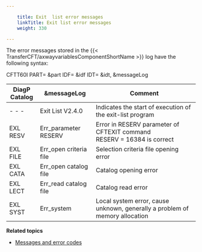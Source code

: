 ```yaml
---

    title: Exit  list error messages
    linkTitle: Exit list error messages
    weight: 330

---
```

The error messages stored in the {{< TransferCFT/axwayvariablesComponentShortName  >}} log
have the following syntax:

CFTT60I PART= &part IDF=
&idf IDT= &idt, &messageLog


| DiagP<br /> Catalog  | &amp;messageLog  | Comment  |
| --- | --- | --- |
| - - -  | Exit List V2.4.0  | Indicates the start of execution of the exit-list program  |
| EXL RESV  | Err_parameter RESERV  | Error in RESERV parameter of CFTEXIT command<br/> RESERV = 16384 is correct  |
| EXL FILE  | Err_open criteria file  | Selection criteria file opening error  |
| EXL CATA  | Err_open catalog file  | Catalog opening error  |
| EXL LECT  | Err_read catalog file  | Catalog read error  |
| EXL SYST  | Err_system  | Local system error, cause unknown, generally a problem of memory allocation  |


****Related topics****

- [Messages
    and error codes](../../../../troubleshoot_intro/messages_and_error_codes_start_here)
